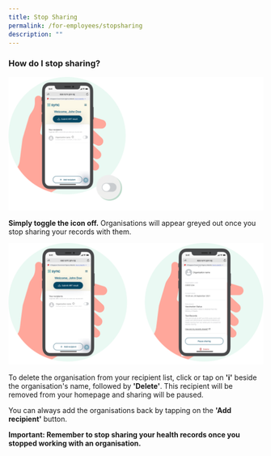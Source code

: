 ```yaml
---
title: Stop Sharing
permalink: /for-employees/stopsharing
description: ""
---
```

### **How do I stop sharing?**

![](/images/Toggle%20off.svg)

**Simply toggle the icon off.** Organisations will appear greyed out once you stop sharing your records with them.

![](/images/Delete.svg)

To delete the organisation from your recipient list, click or tap on **'i'** beside the organisation's name, followed by **'Delete'**. This recipient will be removed from your homepage and sharing will be paused.

You can always add the organisations back by tapping on the **'Add recipient'** button. 


**Important: Remember to stop sharing your health records once you stopped working with an organisation.**